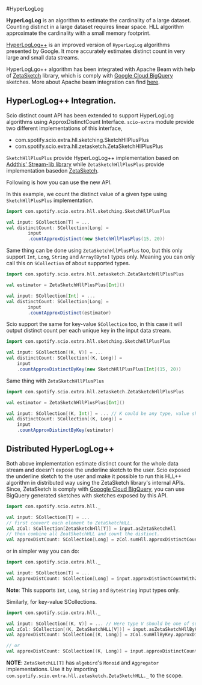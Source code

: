#HyperLogLog

**HyperLogLog** is an algorithm to estimate the cardinality of a large dataset. Counting distinct in a large dataset
requires linear space. HLL algorithm approximate the cardinality with a small memory footprint. 

[HyperLogLog++](https://research.google/pubs/pub40671/) is an improved version of `HyperLogLog` algorithms presented by Google. It more accurately estimates 
distinct count in very large and small data streams.  

HyperLogLgo++ algorithm has been integrated with Apache Beam with help of [ZetaSketch](https://github.com/google/zetasketch) library, which is comply with
[Google Cloud BigQuery](https://cloud.google.com/bigquery/docs/reference/standard-sql/hll_functions) sketches. More about Apache beam integration 
can find [here](https://s.apache.org/hll-in-beam).

## HyperLogLog++ Integration.
Scio distinct count API has been extended to support HyperLogLog algorithms using ApproxDistinctCount Interface. `scio-extra` 
module provide two different implementations of this interface,

- com.spotify.scio.extra.hll.sketching.SketchHllPlusPlus
- com.spotify.scio.extra.hll.zetasketch.ZetaSketchHllPlusPlus 

`SketchHllPlusPlus` provide HyperLogLog++ implementation based on [Addthis' Stream-lib library](https://github.com/addthis/stream-lib) 
while `ZetaSketchHllPlusPlus` provide implementation basedon [ZetaSketch](https://github.com/google/zetasketch).

Following is how you can use the new API.

In this example, we count the distinct value of a given type using `SketchHllPlusPlus` implementation. 
```scala
import com.spotify.scio.extra.hll.sketching.SketchHllPlusPlus

val input: SCollection[T] = ...
val distinctCount: SCollection[Long] = 
        input
        .countApproxDistinct(new SketchHllPlusPlus(15, 20))
```

Same thing can be done using `ZetaSketchHllPlusPlus` too, but this only support `Int`, `Long`, `String` and `Array[Byte]` 
types only. Meaning you can only call this on `SCollection` of about supported types.
```scala
import com.spotify.scio.extra.hll.zetasketch.ZetaSketchHllPlusPlus

val estimator = ZetaSketchHllPlusPlus[Int]() 

val input: SCollection[Int] = ...
val distinctCount: SCollection[Long] = 
        input
        .countApproxDistinct(estimator)
```

Scio support the same for key-value `SCollection` too, in this case it will output distinct count per each unique key in 
the input data stream. 

```scala
import com.spotify.scio.extra.hll.sketching.SketchHllPlusPlus

val input: SCollection[(K, V)] = ...
val distinctCount: SCollection[(K, Long)] =
    input
    .countApproxDistinctByKey(new SketchHllPlusPlus[Int](15, 20))
```

Same thing with `ZetaSketchHllPlusPlus`


```scala
import com.spotify.scio.extra.hll.zetasketch.ZetaSketchHllPlusPlus

val estimator = ZetaSketchHllPlusPlus[Int]() 

val input: SCollection[(K, Int)] = ... // K could be any type, value should be one of ZetaSketch supported types.  
val distinctCount: SCollection[(K, Long)] =
    input
    .countApproxDistinctByKey(estimator)
```

## Distributed HyperLogLog++

Both above implementation estimate distinct count for the whole data stream and doesn't expose the underline sketch to the user.
Scio exposed the underline sketch to the user and make it possible to run this HLL++ algorithm in distributed way using the 
ZetaSketch library's internal APIs. Since, ZetaSketch is comply with [Gooogle Cloud BigQuery](https://cloud.google.com/bigquery/docs/reference/standard-sql/hll_functions), 
you can use BigQuery generated sketches with sketches exposed by this API.

```scala
import com.spotify.scio.extra.hll._

val input: SCollection[T] = ...
// first convert each element to ZetaSketchHLL.
val zCol: SCollection[ZetaSketchHll[T]] = input.asZetaSketchHll
// then combine all ZeatSketchHLL and count the distinct.
val approxDistCount: SCollection[Long] = zCol.sumHll.approxDistinctCount
```

or in simpler way you can do:

```scala
import com.spotify.scio.extra.hll._

val input: SCollection[T] = ...
val approxDistCount: SCollection[Long] = input.approxDistinctCountWithZetaHll
```

**Note**: This supports `Int`, `Long`, `String` and `ByteString` input types only.

Similarly, for key-value SCollections.
```scala
import com.spotify.scio.extra.hll._

val input: SCollection[(K, V)] = ... // Here type V should be one of supported type. `Int`, `Long`, `String` or `ByteString`
val zCol: SCollection[(K, ZetaSketchHLL[V])] = input.asZetaSketchHllByKey
val approxDistCount: SCollection[(K, Long)] = zCol.sumHllByKey.approxDistinctCountByKey

// or 
val approxDistCount: SCollection[(K, Long)] = input.approxDistinctCountWithZetaHllByKey
```

**NOTE**: `ZetaSketchLL[T]` has `algebird`'s `Monoid` and `Aggregator` implementations. Use it by importing 
`com.spotify.scio.extra.hll.zetasketch.ZetaSketchHLL._` to the scope.
